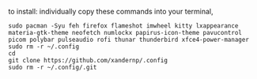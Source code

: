 to install: individually copy these commands into your terminal,
```
sudo pacman -Syu feh firefox flameshot imwheel kitty lxappearance materia-gtk-theme neofetch numlockx papirus-icon-theme pavucontrol picom polybar pulseaudio rofi thunar thunderbird xfce4-power-manager
sudo rm -r ~/.config
cd
git clone https://github.com/xandernp/.config
sudo rm -r ~/.config/.git
```
